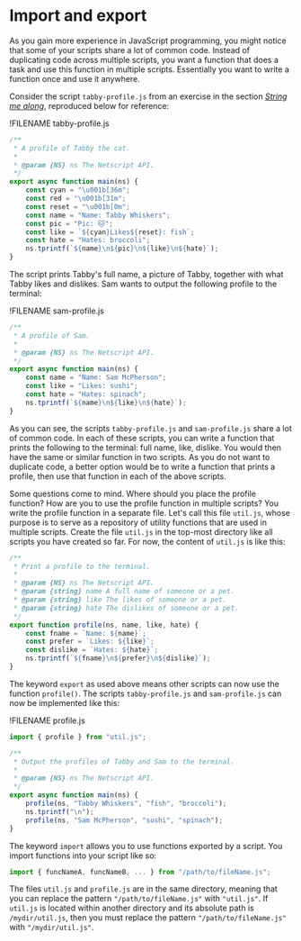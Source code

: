 # Import and export

As you gain more experience in JavaScript programming, you might notice that
some of your scripts share a lot of common code. Instead of duplicating code
across multiple scripts, you want a function that does a task and use this
function in multiple scripts. Essentially you want to write a function once and
use it anywhere.

Consider the script `tabby-profile.js` from an exercise in the section
[_String me along_](../data/string.md), reproduced below for reference:

!FILENAME tabby-profile.js

```js
/**
 * A profile of Tabby the cat.
 *
 * @param {NS} ns The Netscript API.
 */
export async function main(ns) {
    const cyan = "\u001b[36m";
    const red = "\u001b[31m";
    const reset = "\u001b[0m";
    const name = "Name: Tabby Whiskers";
    const pic = "Pic: 🐱";
    const like = `${cyan}Likes${reset}: fish`;
    const hate = "Hates: broccoli";
    ns.tprintf(`${name}\n${pic}\n${like}\n${hate}`);
}
```

The script prints Tabby's full name, a picture of Tabby, together with what
Tabby likes and dislikes. Sam wants to output the following profile to the
terminal:

!FILENAME sam-profile.js

```js
/**
 * A profile of Sam.
 *
 * @param {NS} ns The Netscript API.
 */
export async function main(ns) {
    const name = "Name: Sam McPherson";
    const like = "Likes: sushi";
    const hate = "Hates: spinach";
    ns.tprintf(`${name}\n${like}\n${hate}`);
}
```

As you can see, the scripts `tabby-profile.js` and `sam-profile.js` share a lot
of common code. In each of these scripts, you can write a function that prints
the following to the terminal: full name, like, dislike. You would then have the
same or similar function in two scripts. As you do not want to duplicate code, a
better option would be to write a function that prints a profile, then use that
function in each of the above scripts.

Some questions come to mind. Where should you place the profile function? How
are you to use the profile function in multiple scripts? You write the profile
function in a separate file. Let's call this file `util.js`, whose purpose is to
serve as a repository of utility functions that are used in multiple scripts.
Create the file `util.js` in the top-most directory like all scripts you have
created so far. For now, the content of `util.js` is like this:

```js
/**
 * Print a profile to the terminal.
 *
 * @param {NS} ns The Netscript API.
 * @param {string} name A full name of someone or a pet.
 * @param {string} like The likes of someone or a pet.
 * @param {string} hate The dislikes of someone or a pet.
 */
export function profile(ns, name, like, hate) {
    const fname = `Name: ${name}`;
    const prefer = `Likes: ${like}`;
    const dislike = `Hates: ${hate}`;
    ns.tprintf(`${fname}\n${prefer}\n${dislike}`);
}
```

The keyword `export` as used above means other scripts can now use the function
`profile()`. The scripts `tabby-profile.js` and `sam-profile.js` can now be
implemented like this:

!FILENAME profile.js

```js
import { profile } from "util.js";

/**
 * Output the profiles of Tabby and Sam to the terminal.
 *
 * @param {NS} ns The Netscript API.
 */
export async function main(ns) {
    profile(ns, "Tabby Whiskers", "fish", "broccoli");
    ns.tprintf("\n");
    profile(ns, "Sam McPherson", "sushi", "spinach");
}
```

The keyword `import` allows you to use functions exported by a script. You
import functions into your script like so:

```js
import { funcNameA, funcNameB, ... } from "/path/to/fileName.js";
```

The files `util.js` and `profile.js` are in the same directory, meaning that you
can replace the pattern `"/path/to/fileName.js"` with `"util.js"`. If `util.js`
is located within another directory and its absolute path is `/mydir/util.js`,
then you must replace the pattern `"/path/to/fileName.js"` with
`"/mydir/util.js"`.
